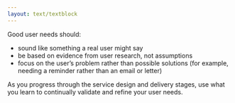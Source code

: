 ```yaml
---
layout: text/textblock
---
```


Good user needs should:
- sound like something a real user might say
- be based on evidence from user research, not assumptions
- focus on the user’s problem rather than possible solutions (for example, needing a reminder rather than an email or letter)

As you progress through the service design and delivery stages, use what you learn to continually validate and refine your user needs.
